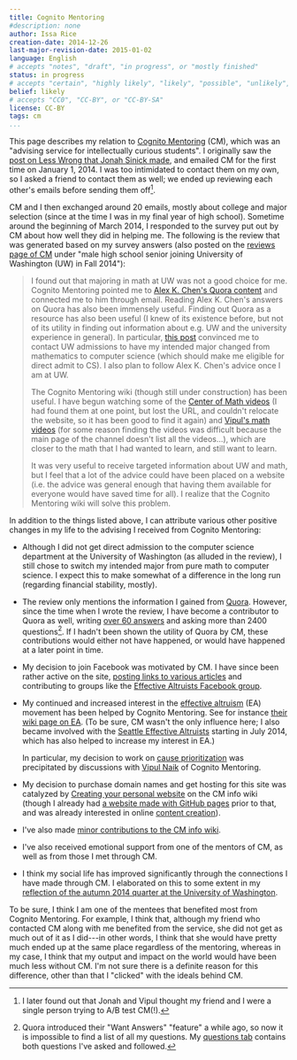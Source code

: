 ```yaml
---
title: Cognito Mentoring
#description: none
author: Issa Rice
creation-date: 2014-12-26
last-major-revision-date: 2015-01-02
language: English
# accepts "notes", "draft", "in progress", or "mostly finished"
status: in progress
# accepts "certain", "highly likely", "likely", "possible", "unlikely", "highly unlikely", "remote", "impossible", "log", "emotional", or "fiction"
belief: likely
# accepts "CC0", "CC-BY", or "CC-BY-SA"
license: CC-BY
tags: cm
...
```


This page describes my relation to [Cognito Mentoring](http://cognitomentoring.org/) (CM), which was an "advising service for intellectually curious students".
I originally saw the [post on Less Wrong that Jonah Sinick made](http://lesswrong.com/lw/jee/cognito_mentoring_an_advising_service_for/), and emailed CM for the first time on January 1, 2014.
I was too intimidated to contact them on my own, so I asked a friend to contact them as well; we ended up reviewing each other's emails before sending them off[^ab].

[^ab]: I later found out that Jonah and Vipul thought my friend and I were a single person trying to A/B test CM(!).

CM and I then exchanged around 20 emails, mostly about college and major selection (since at the time I was in my final year of high school).
Sometime around the beginning of March 2014, I responded to the survey put out by CM about how well they did in helping me.
The following is the review that was generated based on my survey answers (also posted on the [reviews page of CM](http://cognitomentoring.org/reviews-by-students/) under "male high school senior joining University of Washington (UW) in Fall 2014"):

> I found out that majoring in math at UW was not a good choice for me.
> Cognito Mentoring pointed me to [Alex K. Chen's Quora content](http://www.quora.com/Alex-K-Chen) and connected me to him
> through email. Reading Alex K. Chen's answers on Quora has also been
> immensely useful. Finding out Quora as a resource has also been useful
> (I knew of its existence before, but not of its utility in finding out
> information about e.g. UW and the university experience in general). In
> particular, [this post](https://www.quora.com/The-College-and-University-Experience/If-you-could-do-undergrad-over-again-what-would-you-major-in/answer/Alex-K-Chen)
> convinced me to contact UW admissions to have my intended major changed
> from mathematics to computer science (which should make me eligible for
> direct admit to CS). I also plan to follow Alex K. Chen's advice once I
> am at UW.
> 
> The Cognito Mentoring wiki (though still under construction) has been
> useful. I have begun watching some of the [Center of Math
> videos](http://centerofmath.org/videos/index.html) (I had found them at
> one point, but lost the URL, and couldn't relocate the website, so it
> has been good to find it again) and [Vipul's math videos](http://www.youtube.com/user/vipulsclassroom) (for some reason
> finding the videos was difficult because the main page of the channel
> doesn't list all the videos...), which are closer to the math that I had
> wanted to learn, and still want to learn.
> 
> It was very useful to receive targeted information about UW and math,
> but I feel that a lot of the advice could have been placed on a website
> (i.e. the advice was general enough that having them available for
> everyone would have saved time for all). I realize that the Cognito
> Mentoring wiki will solve this problem.

In addition to the things listed above, I can attribute various other positive changes in my life to the advising I received from Cognito Mentoring:


- Although I did not get direct admission to the computer science department at the University of Washington (as alluded in the review), I still chose to switch my intended major from pure math to computer science.
I expect this to make somewhat of a difference in the long run (regarding financial stability, mostly).

- The review only mentions the information I gained from [Quora]().
However, since the time when I wrote the review, I have become a contributor to Quora as well, writing [over 60 answers](https://www.quora.com/Issa-Rice/answers) and asking more than 2400 questions[^questions].
If I hadn't been shown the utility of Quora by CM, these contributions would either not have happened, or would have happened at a later point in time.

[^questions]: Quora introduced their "Want Answers" "feature" a while ago, so now it is impossible to find a list of all my questions.
My [questions tab](https://www.quora.com/Issa-Rice/questions) contains both questions I've asked and followed.

- My decision to join Facebook was motivated by CM.
I have since been rather active on the site, [posting links to various articles](https://www.facebook.com/riceissa) and contributing to groups like the [Effective Altruists Facebook group](https://www.facebook.com/groups/effective.altruists/).

- My continued and increased interest in the [effective altruism]() (EA) movement has been helped by Cognito Mentoring.
See for instance [their wiki page on EA](http://info.cognitomentoring.org/wiki/Effective_altruism).
(To be sure, CM wasn't the only influence here; I also became involved with the [Seattle Effective Altruists](https://www.facebook.com/groups/SeattleEffectiveAltruists/) starting in July 2014, which has also helped to increase my interest in EA.)

    In particular, my decision to work on [cause prioritization]() was precipitated by discussions with [Vipul Naik](http://vipulnaik.com/) of Cognito Mentoring.

- My decision to purchase domain names and get hosting for this site was catalyzed by [Creating your personal website](http://info.cognitomentoring.org/wiki/Creating_your_personal_website) on the CM info wiki (though I already had [a website made with GitHub pages](https://riceissa.github.io/) prior to that, and was already interested in online [content creation]()).

- I've also made [minor contributions to the CM info wiki](http://info.cognitomentoring.org/wiki/Special:Contributions/Riceissa).

- I've also received emotional support from one of the mentors of CM, as well as from those I met through CM.

- I think my social life has improved significantly through the connections I have made through CM.
I elaborated on this to some extent in my [reflection of the autumn 2014 quarter at the University of Washington](my-uw-honors-portfolio#portfolio-statement).

To be sure, I think I am one of the mentees that benefited most from Cognito Mentoring.
For example, I think that, although my friend who contacted CM along with me benefited from the service, she did not get as much out of it as I did---in other words, I think that she would have pretty much ended up at the same place regardless of the mentoring, whereas in my case, I think that my output and impact on the world would have been much less without CM.
I'm not sure there is a definite reason for this difference, other than that I "clicked" with the ideals behind CM.
